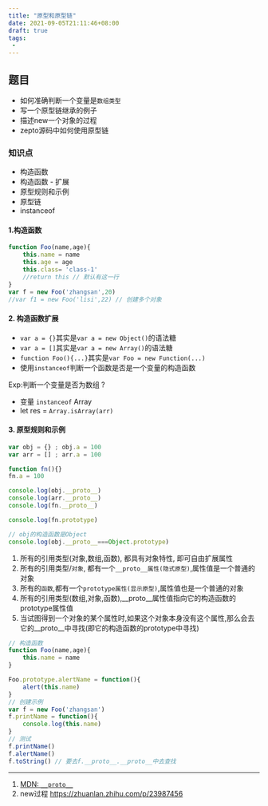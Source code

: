 ```yaml
---
title: "原型和原型链"
date: 2021-09-05T21:11:46+08:00
draft: true
tags:
 - 
---
```

## 题目
- 如何准确判断一个变量是`数组类型`
- 写一个原型链继承的例子
- 描述new一个对象的过程
- zepto源码中如何使用原型链

### 知识点
- 构造函数
- 构造函数 - 扩展
- 原型规则和示例
- 原型链
- instanceof

#### 1.构造函数
```js
function Foo(name,age){
    this.name = name
    this.age = age
    this.class= 'class-1'
    //return this // 默认有这一行
}
var f = new Foo('zhangsan',20)
//var f1 = new Foo('lisi',22) // 创建多个对象
```

#### 2. 构造函数扩展
- `var a = {}`其实是`var a = new Object()`的语法糖
- `var a = []`其实是`var a = new Array()`的语法糖
- `function Foo(){...}`其实是`var Foo = new Function(...)`
- 使用`instanceof`判断一个函数是否是一个变量的构造函数

Exp:判断一个变量是否为数组 ? 
- 变量 `instanceof` Array
- let res = `Array.isArray(arr)`

#### 3. 原型规则和示例
```js
var obj = {} ; obj.a = 100
var arr = [] ; arr.a = 100

function fn(){}
fn.a = 100

console.log(obj.__proto__)
console.log(arr.__proto__)
console.log(fn.__proto__)

console.log(fn.prototype)

// obj的构造函数是Object
console.log(obj.__proto__===Object.prototype)
```
1. 所有的引用类型(对象,数组,函数), 都具有对象特性, 即可自由扩展属性
2. 所有的引用类型/`对象`, 都有一个`__proto__属性(隐式原型)`,属性值是一个普通的对象
3. 所有的`函数`,都有一个`prototype属性(显示原型)`,属性值也是一个普通的对象
4. 所有的引用类型(数组,对象,函数),__proto__属性值指向它的构造函数的prototype属性值
5. 当试图得到一个对象的某个属性时,如果这个对象本身没有这个属性,那么会去它的__proto__中寻找(即它的构造函数的prototype中寻找)


```js
// 构造函数
function Foo(name,age){
    this.name = name
}

Foo.prototype.alertName = function(){
    alert(this.name)
}
// 创建示例
var f = new Foo('zhangsan')
f.printName = function(){
    console.log(this.name)
}
// 测试
f.printName()
f.alertName()
f.toString() // 要去f.__proto__.__proto__中去查找
```

--- 
1. [MDN: `__proto__`](https://developer.mozilla.org/zh-CN/docs/Web/JavaScript/Reference/Global_Objects/Object/proto)
1. new过程 https://zhuanlan.zhihu.com/p/23987456